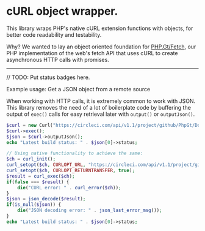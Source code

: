 cURL object wrapper.
====================

This library wraps PHP's native cURL extension functions with objects, for better code readability and testability.

Why? We wanted to lay an object oriented foundation for [PHP.Gt/Fetch](https://php.gt/fetch), our PHP implementation of the web's fetch API that uses cURL to create asynchronous HTTP calls with promises.

***

// TODO: Put status badges here.

Example usage: Get a JSON object from a remote source

When working with HTTP calls, it is extremely common to work with JSON. This library removes the need of a lot of boilerplate code by buffering the output of `exec()` calls for easy retrieval later with `output()` or `outputJson()`.

```php
$curl = new Curl("https://circleci.com/api/v1.1/project/github/PhpGt/Dom");
$curl->exec();
$json = $curl->outputJson();
echo "Latest build status: " . $json[0]->status;

// Using native functionality to achieve the same:
$ch = curl_init();
curl_setopt($ch, CURLOPT_URL, "https://circleci.com/api/v1.1/project/github/PhpGt/Dom");
curl_setopt($ch, CURLOPT_RETURNTRANSFER, true);
$result = curl_exec($ch);
if(false === $result) {
	die("CURL error: " . curl_error($ch));
}
$json = json_decode($result);
if(is_null($json)) {
	die("JSON decoding error: " . json_last_error_msg());
}
echo "Latest build status: " . $json[0]->status;
``` 